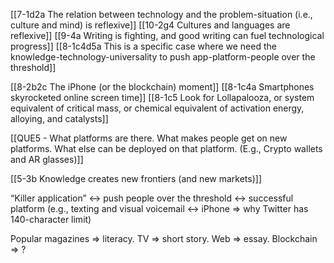[[7-1d2a The relation between technology and the problem-situation (i.e., culture and mind) is reflexive]]
[[10-2g4 Cultures and languages are reflexive]]
[[9-4a Writing is fighting, and good writing can fuel technological progress]]
[[8-1c4d5a This is a specific case where we need the knowledge-technology-universality to push app-platform-people over the threshold]]

[[8-2b2c The iPhone (or the blockchain) moment]]
	[[8-1c4a Smartphones skyrocketed online screen time]]
[[8-1c5 Look for Lollapalooza, or system equivalent of critical mass, or chemical equivalent of activation energy, alloying, and catalysts]]

[[QUE5 - What platforms are there. What makes people get on new platforms. What else can be deployed on that platform. (E.g., Crypto wallets and AR glasses)]]

[[5-3b Knowledge creates new frontiers (and new markets)]]

“Killer application” ↔ push people over the threshold ↔ successful platform (e.g., texting and visual voicemail ↔ iPhone ⇒ why Twitter has 140-character limit)

Popular magazines ⇒ literacy. TV ⇒ short story. Web ⇒ essay. Blockchain ⇒ ?